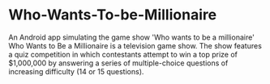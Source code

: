 # Who-Wants-To-be-Millionaire
An Android app simulating the game show 'Who wants to be a millionaire'
Who Wants to Be a Millionaire is a television game show. 
The show features a quiz competition in which contestants attempt to win a top prize of $1,000,000 by answering a series of multiple-choice questions of increasing difficulty (14 or 15 questions).
